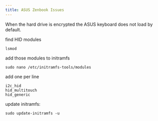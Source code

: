 ```yaml
---
title: ASUS Zenbook Issues
---
```


When the hard drive is encrypted the ASUS keyboard does not load by default.

find HID modules

```
lsmod
```

add those modules to initramfs

```
sudo nano /etc/initramfs-tools/modules
```

add one per line

```
i2c_hid
hid_multitouch
hid_generic
```

update initramfs:

```
sudo update-initramfs -u
```
